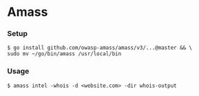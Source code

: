 # Amass

### Setup

```
$ go install github.com/owasp-amass/amass/v3/...@master && \
sudo mv ~/go/bin/amass /usr/local/bin
```

### Usage

`$ amass intel -whois -d <website.com> -dir whois-output`